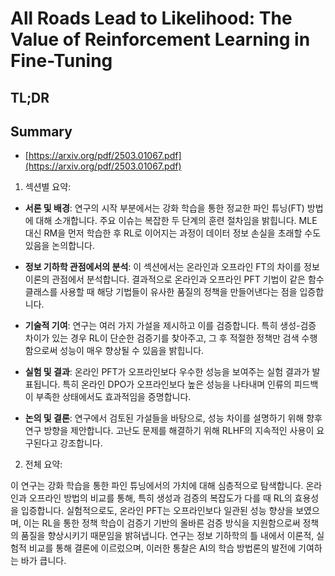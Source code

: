 # All Roads Lead to Likelihood: The Value of Reinforcement Learning in Fine-Tuning
## TL;DR
## Summary
- [https://arxiv.org/pdf/2503.01067.pdf](https://arxiv.org/pdf/2503.01067.pdf)

1. 섹션별 요약:

- **서론 및 배경**:
  연구의 시작 부분에서는 강화 학습을 통한 정교한 파인 튜닝(FT) 방법에 대해 소개합니다. 주요 이슈는 복잡한 두 단계의 훈련 절차임을 밝힙니다. MLE 대신 RM을 먼저 학습한 후 RL로 이어지는 과정이 데이터 정보 손실을 초래할 수도 있음을 논의합니다.

- **정보 기하학 관점에서의 분석**:
  이 섹션에서는 온라인과 오프라인 FT의 차이를 정보 이론의 관점에서 분석합니다. 결과적으로 온라인과 오프라인 PFT 기법이 같은 함수 클래스를 사용할 때 해당 기법들이 유사한 품질의 정책을 만들어낸다는 점을 입증합니다.

- **기술적 기여**:
  연구는 여러 가지 가설을 제시하고 이를 검증합니다. 특히 생성-검증 차이가 있는 경우 RL이 단순한 검증기를 찾아주고, 그 후 적절한 정책만 검색 수행함으로써 성능이 매우 향상될 수 있음을 밝힙니다.

- **실험 및 결과**:
  온라인 PFT가 오프라인보다 우수한 성능을 보여주는 실험 결과가 발표됩니다. 특히 온라인 DPO가 오프라인보다 높은 성능을 나타내며 인류의 피드백이 부족한 상태에서도 효과적임을 증명합니다.

- **논의 및 결론**:
  연구에서 검토된 가설들을 바탕으로, 성능 차이를 설명하기 위해 향후 연구 방향을 제안합니다. 고난도 문제를 해결하기 위해 RLHF의 지속적인 사용이 요구된다고 강조합니다.

2. 전체 요약:

이 연구는 강화 학습을 통한 파인 튜닝에서의 가치에 대해 심층적으로 탐색합니다. 온라인과 오프라인 방법의 비교를 통해, 특히 생성과 검증의 복잡도가 다를 때 RL의 효용성을 입증합니다. 실험적으로도, 온라인 PFT는 오프라인보다 일관된 성능 향상을 보였으며, 이는 RL을 통한 정책 학습이 검증기 기반의 올바른 검증 방식을 지원함으로써 정책의 품질을 향상시키기 때문임을 밝혀냅니다. 연구는 정보 기하학의 틀 내에서 이론적, 실험적 비교를 통해 결론에 이르렀으며, 이러한 통찰은 AI의 학습 방법론의 발전에 기여하는 바가 큽니다.